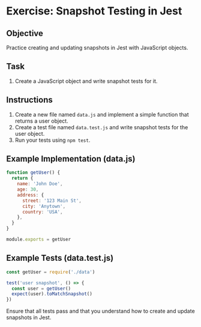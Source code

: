 # Exercise: Snapshot Testing in Jest

## Objective

Practice creating and updating snapshots in Jest with JavaScript objects.

## Task

1. Create a JavaScript object and write snapshot tests for it.

## Instructions

1. Create a new file named `data.js` and implement a simple function that returns a user object.
2. Create a test file named `data.test.js` and write snapshot tests for the user object.
3. Run your tests using `npm test`.

## Example Implementation (data.js)

```javascript
function getUser() {
  return {
    name: 'John Doe',
    age: 30,
    address: {
      street: '123 Main St',
      city: 'Anytown',
      country: 'USA',
    },
  }
}

module.exports = getUser
```

## Example Tests (data.test.js)

```javascript
const getUser = require('./data')

test('user snapshot', () => {
  const user = getUser()
  expect(user).toMatchSnapshot()
})
```

Ensure that all tests pass and that you understand how to create and update snapshots in Jest.
